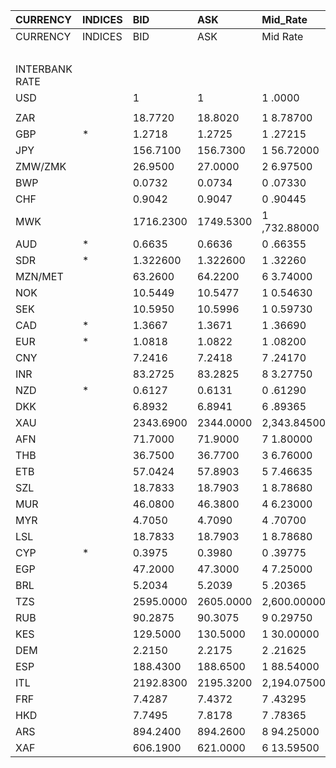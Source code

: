 | CURRENCY       | INDICES   | BID       | ASK       | Mid_Rate     | BID_1      | ASK_1      | Mid_Rate_1   |
|:---------------|:----------|:----------|:----------|:-------------|:-----------|:-----------|:-------------|
| CURRENCY       | INDICES   | BID       | ASK       | Mid Rate     | BID        | ASK        | Mid Rate     |
|                |           |           |           |              | ZiG        | ZiG        | ZiG          |
| INTERBANK RATE |           |           |           |              |            |            |              |
| USD            |           | 1         | 1         | 1 .0000      | 12.9848    | 13.6506    | 13.3177      |
|                |           |           |           |              |            |            |              |
| ZAR            |           | 18.7720   | 18.8020   | 1 8.78700    | 1.3751     | 1.4480     | 1.4116       |
| GBP            | *         | 1.2718    | 1.2725    | 1 .27215     | 16.5140    | 17.3703    | 16.9422      |
| JPY            |           | 156.7100  | 156.7300  | 1 56.72000   | 11.4800    | 12.0702    | 11.7751      |
| ZMW/ZMK        |           | 26.9500   | 27.0000   | 2 6.97500    | 1.9742     | 2.0793     | 2.0268       |
| BWP            |           | 0.0732    | 0.0734    | 0 .07330     | 0.9504     | 1.0019     | 0.9762       |
| CHF            |           | 0.9042    | 0.9047    | 0 .90445     | 11.7408    | 12.3496    | 12.0452      |
| MWK            |           | 1716.2300 | 1749.5300 | 1 ,732.88000 | 125.7256   | 134.7367   | 130.2312     |
| AUD            | *         | 0.6635    | 0.6636    | 0 .66355     | 8.6154     | 9.0585     | 8.8370       |
| SDR            | *         | 1.322600  | 1.322600  | 1 .32260     | 17.6139    | 17.6139    | 17.6139      |
| MZN/MET        |           | 63.2600   | 64.2200   | 6 3.74000    | 4.6342     | 4.9457     | 4.7900       |
| NOK            |           | 10.5449   | 10.5477   | 1 0.54630    | 0.7724     | 0.8123     | 0.7924       |
| SEK            |           | 10.5950   | 10.5996   | 1 0.59730    | 0.7761     | 0.8163     | 0.7962       |
| CAD            | *         | 1.3667    | 1.3671    | 1 .36690     | 0.1001     | 0.1052     | 0.1027       |
| EUR            | *         | 1.0818    | 1.0822    | 1 .08200     | 14.0469    | 14.7726    | 14.4098      |
| CNY            |           | 7.2416    | 7.2418    | 7 .24170     | 0.5304     | 0.5577     | 0.5441       |
| INR            |           | 83.2725   | 83.2825   | 8 3.27750    | 6.1002     | 6.4138     | 6.2570       |
| NZD            | *         | 0.6127    | 0.6131    | 0 .61290     | 7.9557     | 8.3691     | 8.1624       |
| DKK            |           | 6.8932    | 6.8941    | 6 .89365     | 0.5049     | 0.5309     | 0.5179       |
| XAU            |           | 2343.6900 | 2344.0000 | 2,343.84500  | 30432.3459 | 31997.0064 | 31214.6762   |
| AFN            |           | 71.7000   | 71.9000   | 7 1.80000    | 5.2525     | 5.5372     | 5.3949       |
| THB            |           | 36.7500   | 36.7700   | 3 6.76000    | 2.6921     | 2.8317     | 2.7619       |
| ETB            |           | 57.0424   | 57.8903   | 5 7.46635    | 4.1787     | 4.4583     | 4.3185       |
| SZL            |           | 18.7833   | 18.7903   | 1 8.78680    | 1.3760     | 1.4470     | 1.4115       |
| MUR            |           | 46.0800   | 46.3800   | 4 6.23000    | 3.3756     | 3.5718     | 3.4737       |
| MYR            |           | 4.7050    | 4.7090    | 4 .70700     | 0.3446     | 0.3626     | 0.3536       |
| LSL            |           | 18.7833   | 18.7903   | 1 8.78680    | 1.3760     | 1.4470     | 1.4115       |
| CYP            | *         | 0.3975    | 0.3980    | 0 .39775     | 0.0291     | 0.0306     | 0.0299       |
| EGP            |           | 47.2000   | 47.3000   | 4 7.25000    | 3.4577     | 3.6427     | 3.5502       |
| BRL            |           | 5.2034    | 5.2039    | 5 .20365     | 0.3811     | 0.4007     | 0.3909       |
| TZS            |           | 2595.0000 | 2605.0000 | 2,600.00000  | 190.1015   | 200.6191   | 195.3603     |
| RUB            |           | 90.2875   | 90.3075   | 9 0.29750    | 6.6141     | 6.9548     | 6.7845       |
| KES            |           | 129.5000  | 130.5000  | 1 30.00000   | 9.4867     | 10.0502    | 9.7685       |
| DEM            |           | 2.2150    | 2.2175    | 2 .21625     | 0.1622     | 0.1707     | 0.1665       |
| ESP            |           | 188.4300  | 188.6500  | 1 88.54000   | 13.8037    | 14.5285    | 14.1661      |
| ITL            |           | 2192.8300 | 2195.3200 | 2,194.07500  | 160.6398   | 169.0684   | 164.8541     |
| FRF            |           | 7.4287    | 7.4372    | 7 .43295     | 0.5442     | 0.5727     | 0.5585       |
| HKD            |           | 7.7495    | 7.8178    | 7 .78365     | 0.5677     | 0.6020     | 0.5849       |
| ARS            |           | 894.2400  | 894.2600  | 8 94.25000   | 65.5092    | 68.8697    | 67.1895      |
| XAF            |           | 606.1900  | 621.0000  | 6 13.59500   | 44.4075    | 47.8251    | 46.1163      |